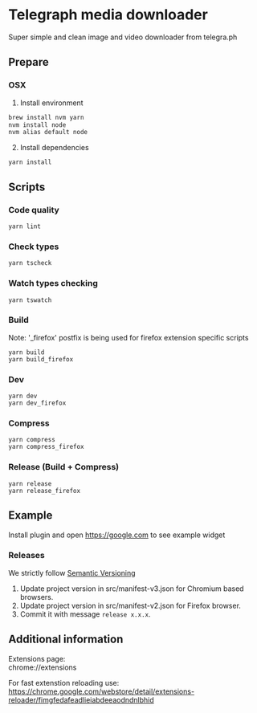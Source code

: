 # Telegraph media downloader

Super simple and clean image and video downloader from telegra.ph

## Prepare

### OSX

1. Install environment

```bash
brew install nvm yarn
nvm install node
nvm alias default node
```

2. Install dependencies

```
yarn install
```

## Scripts

### Code quality

```
yarn lint
```

### Check types

```
yarn tscheck
```

### Watch types checking

```
yarn tswatch
```

### Build

Note: '\_firefox' postfix is being used for firefox extension specific scripts

```
yarn build
yarn build_firefox
```

### Dev

```
yarn dev
yarn dev_firefox
```

### Compress

```
yarn compress
yarn compress_firefox
```

### Release (Build + Compress)

```
yarn release
yarn release_firefox
```

## Example

Install plugin and open https://google.com to see example widget

### Releases

We strictly follow [Semantic Versioning](http://semver.org/)

1. Update project version in src/manifest-v3.json for Chromium based browsers.
2. Update project version in src/manifest-v2.json for Firefox browser.
3. Commit it with message `release x.x.x`.

## Additional information

Extensions page:\
chrome://extensions

For fast extenstion reloading use:\
https://chrome.google.com/webstore/detail/extensions-reloader/fimgfedafeadlieiabdeeaodndnlbhid
